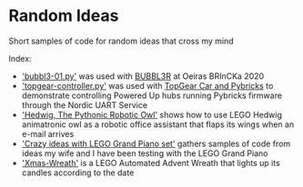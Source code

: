 # Random Ideas
Short samples of code for random ideas that cross my mind

Index:

- ['bubbl3-01.py'](https://github.com/JorgePe/randomideas/blob/master/blubbl3-01.py) was used with [BUBBL3R](https://youtu.be/xt192bN5Yfk) at Oeiras BRInCKa 2020
- ['topgear-controller.py'](https://github.com/JorgePe/randomideas/blob/master/topgear-controller.py) was used with [TopGear Car and Pybricks](https://youtu.be/zvy0BS-2rJE) to demonstrate controlling Powered Up hubs running Pybricks firmware through the Nordic UART Service
- ['Hedwig, The Pythonic Robotic Owl'](https://github.com/JorgePe/randomideas/blob/master/Hedwig/README.md) shows how to use LEGO Hedwig animatronic owl as a robotic office assistant that flaps its wings when an e-mail arrives
- ['Crazy ideas with LEGO Grand Piano set'](https://github.com/JorgePe/randomideas/tree/master/GrandPiano) gathers samples of code from ideas my wife and I have been testing with the LEGO Grand Piano
- ['Xmas-Wreath'](https://github.com/JorgePe/randomideas/tree/master/Xmas-Wreath) is a LEGO Automated Advent Wreath that lights up its candles according to the date
